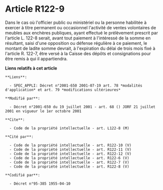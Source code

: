 # Article R122-9

Dans le cas où l'officier public ou ministériel ou la personne habilitée à exercer à titre permanent ou occasionnel
l'activité de ventes volontaires de meubles aux enchères publiques, ayant effectué le prélèvement prescrit par l'article L.
122-8 serait, avant tout paiement à l'intéressé de la somme en résultant, saisi d'une opposition ou défense régulière à ce
paiement, le montant de ladite somme devrait, à l'expiration du délai de trois mois fixé à l'article R. 122-7, être versé à
la Caisse des dépôts et consignations pour être remis à qui il appartiendra.

**Liens relatifs à cet article**

	**Liens**:

	  - SPEC_APPLI: Décret n°2001-650 2001-07-19 art. 78 *modalités d'application* et art. 79 *modifications ultérieures*

	**Modifié par**:

	  - Décret n°2001-650 du 19 juillet 2001 - art. 68 () JORF 21 juillet 2001 en vigueur le 1er octobre 2001

	**Cite**:

	  - Code de la propriété intellectuelle - art. L122-8 (M)

	**Cité par**:

	  - Code de la propriété intellectuelle - art. R122-10 (V)
	  - Code de la propriété intellectuelle - art. R122-11 (V)
	  - Code de la propriété intellectuelle - art. R122-12 (V)
	  - Code de la propriété intellectuelle - art. R122-6 (V)
	  - Code de la propriété intellectuelle - art. R122-7 (V)
	  - Code de la propriété intellectuelle - art. R122-8 (V)

	**Codifié par**:

	  - Décret n°95-385 1955-04-10
